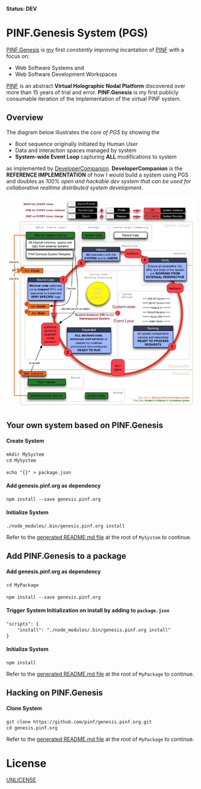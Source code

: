 **Status: DEV**

PINF.Genesis System (PGS)
=========================

[PINF.Genesis](http://genesis.pinf.org) is [my](http://christophdorn.com) first *constantly improving* incantation of [PINF](http://pinf.org) with a focus on:

  * Web Software Systems and
  * Web Software Development Workspaces

[PINF](http://pinf.org) is an abstract **Virtual Holographic Nodal Platform** discovered over more than 15 years of trial and error. **PINF.Genesis** is my first publicly consumable iteration of the implementation of the virtual PINF system.

Overview
--------

The diagram below illustrates the *core of PGS* by showing the

  * Boot sequence originally initiated by Human User
  * Data and interaction spaces managed by system
  * **System-wide Event Loop** capturing **ALL** modifications to system

as implemented by [DeveloperCompanion](http://devcomp.org). **DeveloperCompanion** is the **REFERENCE IMPLEMENTATION** of how I would build a system using PGS and doubles as *100% open and hackable dev system that can be used for collaborative realtime distributed system development*.

![PGS Overview Diagram](https://github.com/pinf/genesis.pinf.org/blob/cleanup/.pgs/docs/2015-03%20-%20Overview.jpg)


Your own system based on PINF.Genesis
-------------------------------------

#### Create System

	mkdir MySystem
	cd MySystem

	echo "{}" > package.json

#### Add genesis.pinf.org as dependency

	npm install --save genesis.pinf.org

#### Initialize System

	./node_modules/.bin/genesis.pinf.org install

Refer to the [generated README.md file](https://github.com/pinf/genesis.pinf.org/tree/cleanup/.pgs/vortex) at the root of `MySystem` to continue.


Add PINF.Genesis to a package
-----------------------------

#### Add genesis.pinf.org as dependency

	cd MyPackage

	npm install --save genesis.pinf.org

#### Trigger System Initialization on install by adding to `package.json`

	"scripts": {
		"install": "./node_modules/.bin/genesis.pinf.org install"
	}

#### Initialize System

	npm install

Refer to the [generated README.md file](https://github.com/pinf/genesis.pinf.org/tree/cleanup/.pgs/vortex) at the root of `MyPackage` to continue.


Hacking on PINF.Genesis
-----------------------

#### Clone System

	git clone https://github.com/pinf/genesis.pinf.org.git
	cd genesis.pinf.org

Refer to the [generated README.md file](https://github.com/pinf/genesis.pinf.org/tree/cleanup/.pgs/vortex) at the root of `MyPackage` to continue.


License
=======

[UNLICENSE](http://unlicense.org/)

